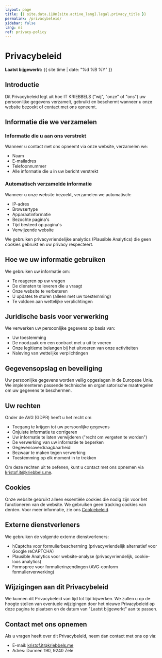 ```yaml
---
layout: page
title: {{ site.data.i18n[site.active_lang].legal.privacy_title }}
permalink: /privacybeleid/
sidebar: false
lang: nl
ref: privacy-policy
---
```


# Privacybeleid

**Laatst bijgewerkt:** {{ site.time | date: "%d %B %Y" }}

## Introductie

Dit Privacybeleid legt uit hoe IT KRIEBBELS ("wij", "onze" of "ons") uw persoonlijke gegevens verzamelt, gebruikt en beschermt wanneer u onze website bezoekt of contact met ons opneemt.

## Informatie die we verzamelen

### Informatie die u aan ons verstrekt

Wanneer u contact met ons opneemt via onze website, verzamelen we:
- Naam
- E-mailadres
- Telefoonnummer
- Alle informatie die u in uw bericht verstrekt

### Automatisch verzamelde informatie

Wanneer u onze website bezoekt, verzamelen we automatisch:
- IP-adres
- Browsertype
- Apparaatinformatie
- Bezochte pagina's
- Tijd besteed op pagina's
- Verwijzende website

We gebruiken privacyvriendelijke analytics (Plausible Analytics) die geen cookies gebruikt en uw privacy respecteert.

## Hoe we uw informatie gebruiken

We gebruiken uw informatie om:
- Te reageren op uw vragen
- De diensten te leveren die u vraagt
- Onze website te verbeteren
- U updates te sturen (alleen met uw toestemming)
- Te voldoen aan wettelijke verplichtingen

## Juridische basis voor verwerking

We verwerken uw persoonlijke gegevens op basis van:
- Uw toestemming
- De noodzaak om een contract met u uit te voeren
- Onze legitieme belangen bij het uitvoeren van onze activiteiten
- Naleving van wettelijke verplichtingen

## Gegevensopslag en beveiliging

Uw persoonlijke gegevens worden veilig opgeslagen in de Europese Unie. We implementeren passende technische en organisatorische maatregelen om uw gegevens te beschermen.

## Uw rechten

Onder de AVG (GDPR) heeft u het recht om:
- Toegang te krijgen tot uw persoonlijke gegevens
- Onjuiste informatie te corrigeren
- Uw informatie te laten verwijderen ("recht om vergeten te worden")
- De verwerking van uw informatie te beperken
- Gegevensoverdraagbaarheid
- Bezwaar te maken tegen verwerking
- Toestemming op elk moment in te trekken

Om deze rechten uit te oefenen, kunt u contact met ons opnemen via [kristof.it@kriebbels.me](mailto:kristof.it@kriebbels.me).

## Cookies

Onze website gebruikt alleen essentiële cookies die nodig zijn voor het functioneren van de website. We gebruiken geen tracking cookies van derden. Voor meer informatie, zie ons [Cookiebeleid](/cookies/).

## Externe dienstverleners

We gebruiken de volgende externe dienstverleners:
- hCaptcha voor formulierbescherming (privacyvriendelijk alternatief voor Google reCAPTCHA)
- Plausible Analytics voor website-analyse (privacyvriendelijk, cookie-loos analytics)
- Formspree voor formulierinzendingen (AVG-conform formulierverwerking)

## Wijzigingen aan dit Privacybeleid

We kunnen dit Privacybeleid van tijd tot tijd bijwerken. We zullen u op de hoogte stellen van eventuele wijzigingen door het nieuwe Privacybeleid op deze pagina te plaatsen en de datum van "Laatst bijgewerkt" aan te passen.

## Contact met ons opnemen

Als u vragen heeft over dit Privacybeleid, neem dan contact met ons op via:
- E-mail: [kristof.it@kriebbels.me](mailto:kristof.it@kriebbels.me)
- Adres: Durmen 190, 9240 Zele